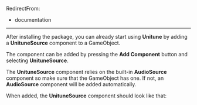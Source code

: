 ﻿RedirectFrom:
 - documentation
---

After installing the package, you can already start using **Unitune** by adding a **UnituneSource** component to a GameObject.

The component can be added by pressing the **Add Component** button and selecting **UnituneSource**.

<?# Figure Src="/img/documentation/get-started-add-component.jpg" Class="text-center" /?>

The **UnituneSource** component relies on the built-in **AudioSource** component so make sure that the GameObject has one.
If not, an **AudioSource** component will be added automatically.

When added, the **UnituneSource** component should look like that:

<?# Figure Src="/img/documentation/get-started-added-animator.jpg" Class="text-center" /?>

